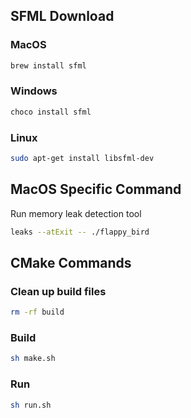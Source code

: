 ## SFML Download

### MacOS

```bash
brew install sfml
```

### Windows

```bash
choco install sfml
```

### Linux

```bash
sudo apt-get install libsfml-dev
```

## MacOS Specific Command

Run memory leak detection tool

```bash
leaks --atExit -- ./flappy_bird
```

## CMake Commands

### Clean up build files

```bash
rm -rf build
```

### Build

```bash
sh make.sh
```

### Run

```bash
sh run.sh
```
